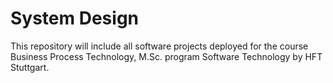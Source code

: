 # System Design
This repository will include all software projects deployed for the course Business Process Technology, M.Sc. program Software Technology by HFT Stuttgart.
